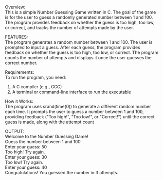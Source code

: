 Overview:  
This is a simple Number Guessing Game written in C. The goal of the game is for the user to guess a randomly generated number between 1 and 100. The program provides feedback on whether the guess is too high, too low, or correct, and tracks the number of attempts made by the user.

FEATURES:  
The program generates a random number between 1 and 100.
The user is prompted to input a guess.
After each guess, the program provides feedback on whether the guess is too high, too low, or correct.
The program counts the number of attempts and displays it once the user guesses the correct number.

Requirements:  
To run the program, you need:
1. A C compiler (e.g., GCC)
2. A terminal or command-line interface to run the executable

How it Works:  
The program uses srand(time(0)) to generate a different random number each time. It prompts the user to guess a number between 1 and 100, providing feedback ("Too high!", "Too low!", or "Correct!") until the correct guess is made, along with the attempt count

OUTPUT:  
Welcome to the Number Guessing Game!  
Guess the number between 1 and 100  
Enter your guess: 50  
Too high! Try again.  
Enter your guess: 30  
Too low! Try again.  
Enter your guess: 40  
Congratulations! You guessed the number in 3 attempts.  
